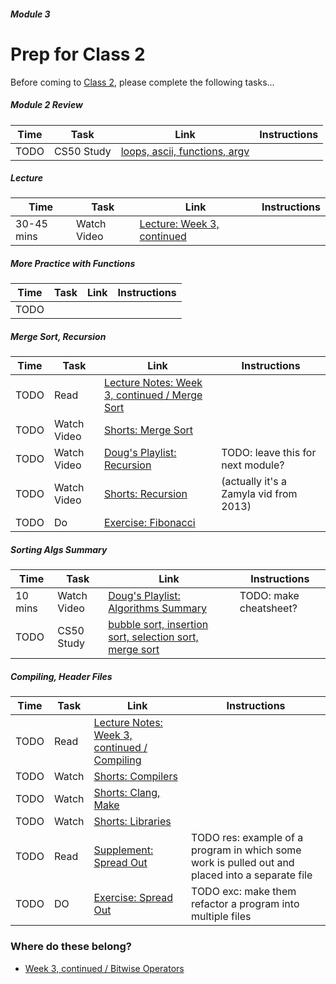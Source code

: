 ##### Module 3

# Prep for Class 2

Before coming to [Class 2](../class2), please complete the following tasks...

##### Module 2 Review
Time | Task | Link | Instructions
-----|------|------|-------------
TODO | CS50 Study | [loops, ascii, functions, argv](https://study.cs50.net/loops?toc=loops,ascii,functions,argv)

##### Lecture
Time | Task | Link | Instructions
-----|------|------|-------------
30-45 mins | Watch Video | [Lecture: Week 3, continued](TODO)

#####  More Practice with Functions
Time | Task | Link | Instructions
-----|------|------|-------------
TODO |

##### Merge Sort, Recursion
Time | Task | Link | Instructions
-----|------|------|-------------
TODO | Read | [Lecture Notes: Week 3, continued / Merge Sort](http://cdn.cs50.net/2015/fall/lectures/3/w/notes3w/notes3w.html#merge_sort)
TODO | Watch Video | [Shorts: Merge Sort](https://www.youtube.com/watch?v=EeQ8pwjQxTM)
TODO | Watch Video | [Doug's Playlist: Recursion](https://www.youtube.com/watch?v=VrrnjYgDBEk) | TODO: leave this for next module?
TODO | Watch Video | [Shorts: Recursion](https://www.youtube.com/watch?v=t4MSwiqfLaY) | (actually it's a Zamyla vid from 2013)
TODO | Do | [Exercise: Fibonacci](../exercises/fibonacci) |

##### Sorting Algs Summary
Time | Task | Link | Instructions
-----|------|------|-------------
10 mins | Watch Video | [Doug's Playlist: Algorithms Summary]() | TODO: make cheatsheet?
TODO | CS50 Study | [bubble sort, insertion sort, selection sort, merge sort](https://study.cs50.net/binary_search?toc=bubble_sort,insertion_sort,selection_sort,merge_sort)

##### Compiling, Header Files
Time | Task | Link | Instructions
-----|------|------|-------------
TODO | Read | [Lecture Notes: Week 3, continued / Compiling](http://cdn.cs50.net/2015/fall/lectures/3/w/notes3w/notes3w.html#compiling)
TODO | Watch | [Shorts: Compilers](http://cs50.tv/2012/fall/shorts/compilers/compilers-720p.mp4)
TODO | Watch | [Shorts: Clang, Make](http://cs50.tv/2012/fall/shorts/make_clang/make_clang-720p.mp4)
TODO | Watch | [Shorts: Libraries](http://cs50.tv/2012/fall/shorts/libraries/libraries-720p.mp4)
TODO | Read | [Supplement: Spread Out](../supplemental-resources/spread-out) | TODO res: example of a program in which some work is pulled out and placed into a separate file
TODO | DO | [Exercise: Spread Out](../exercises/spread-out) | TODO exc: make them refactor a program into multiple files

### Where do these belong?
  * [Week 3, continued / Bitwise Operators](http://cdn.cs50.net/2015/fall/lectures/3/w/notes3w/notes3w.html#bitwise_operators)

